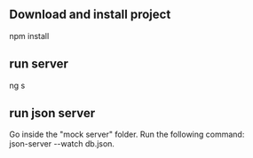 ## Download and install project
 npm install

## run server
ng s

## run json server
Go inside the "mock server" folder. Run the following command: 
<br />
json-server --watch db.json.
